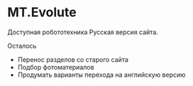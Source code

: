 # MT.Evolute
Доступная робототехника
Русская версия сайта.

Осталось
* Перенос разделов со старого сайта
* Подбор фотоматериалов
* Продумать варианты перехода на английскую версию
